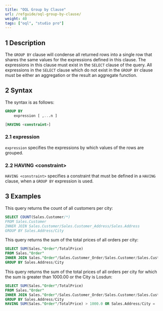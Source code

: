 ```yaml
---
title: "OQL Group by Clause"
url: /refguide/oql-group-by-clause/
weight: 40
tags: ["oql", "studio pro"]
---
```


## 1 Description

The `GROUP BY` clause will condense all returned rows into a single row that shares the same values for the expressions defined in this clause. The expressions in this clause must exist in the `SELECT` clause of the query. All expressions in the `SELECT` clause which do not exist in the `GROUP BY` clause must be either an aggregation or the result an aggregate function.

## 2 Syntax

The syntax is as follows:

```sql
GROUP BY
	expression [ ,...n ]

[HAVING <constraint>]
```

### 2.1 expression

`expression` specifies the expressions by which values of the rows are grouped.

### 2.2 HAVING \<constraint\>

`HAVING <constraint>` specifies a constraint that must be defined in a `HAVING` clause, when a `GROUP BY` expression is used.

## 3 Examples

This query returns the count of all customers per city:

```sql
SELECT COUNT(Sales.Customer/*)
FROM Sales.Customer
INNER JOIN Sales.Customer/Sales.Customer_Address/Sales.Address
GROUP BY Sales.Address/City
```

This query returns the sum of the total prices of all orders per city:

```sql
SELECT SUM(Sales."Order"/TotalPrice)
FROM Sales."Order"
INNER JOIN Sales."Order"/Sales.Customer_Order/Sales.Customer/Sales.Customer_Address/Sales.Address
GROUP BY Sales.Address/City
```

This query returns the sum of the total prices of all orders per city for which the sum is greater than 1000.00 or the City is Losdun:

```sql
SELECT SUM(Sales."Order"/TotalPrice)
FROM Sales."Order"
INNER JOIN Sales."Order"/Sales.Customer_Order/Sales.Customer/Sales.Customer_Address/Sales.Address
GROUP BY Sales.Address/City
HAVING SUM(Sales."Order"/TotalPrice) > 1000.0 OR Sales.Address/City = 'Losdun'
```
